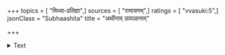 +++
topics = [ "मिथ्या-प्रतिज्ञा",]
sources = [ "रामायणम्",]
ratings = [ "vvasuki:5",]
jsonClass = "Subhaashita"
title = "अर्थीनाम् उपपन्नानाम्"

+++

<details><summary>Text</summary>

अर्थीनाम् उपपन्नानां पूर्वं चाप्युपकारिणां।  
आशाम् सम्श्रुत्य यो हन्ति स लोके पुरुषाधमः॥
</details>
